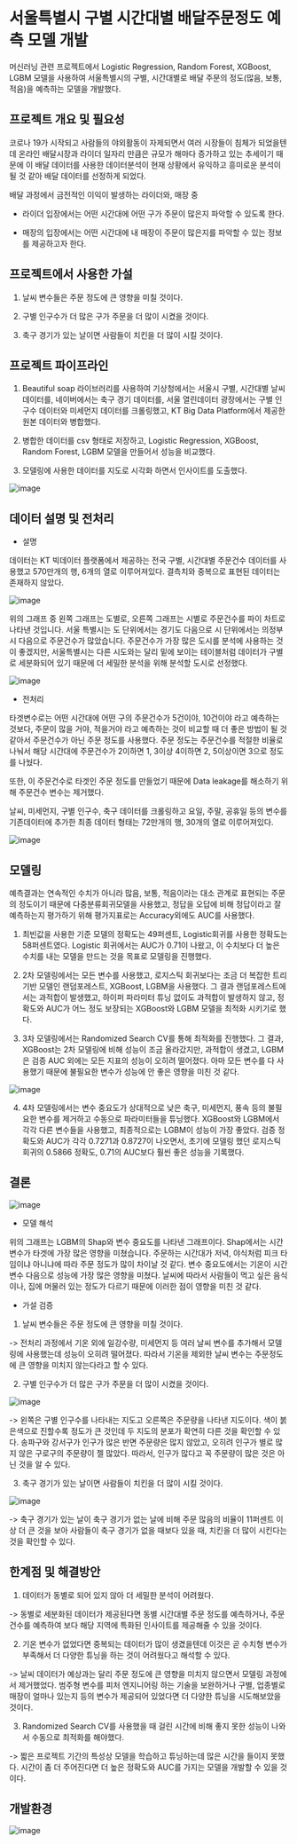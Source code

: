 # 서울특별시 구별 시간대별 배달주문정도 예측 모델 개발
머신러닝 관련 프로젝트에서 Logistic Regression, Random Forest, XGBoost, LGBM 모델을 사용하여 서울특별시의 구별, 시간대별로 배달 주문의 정도(많음, 보통, 적음)을 예측하는 모델을 개발했다.

## 프로젝트 개요 및 필요성
코로나 19가 시작되고 사람들의 야외활동이 자제되면서 여러 시장들이 침체가 되었을텐데 온라인 배달시장과 라이더 일자리 만큼은 규모가 해마다 증가하고 있는 추세이기 때문에 이 배달 데이터를 사용한 데이터분석이 현재 상황에서 유익하고 흥미로운 분석이 될 것 같아 배달 데이터를 선정하게 되었다.

배달 과정에서 금전적인 이익이 발생하는 라이더와, 매장 중 

- 라이더 입장에서는 어떤 시간대에 어떤 구가 주문이 많은지 파악할 수 있도록 한다.

- 매장의 입장에서는 어떤 시간대에 내 매장이 주문이 많은지를 파악할 수 있는 정보를 제공하고자 한다.

## 프로젝트에서 사용한 가설
1. 날씨 변수들은 주문 정도에 큰 영향을 미칠 것이다. 

2. 구별 인구수가 더 많은 구가 주문을 더 많이 시켰을 것이다. 

3. 축구 경기가 있는 날이면 사람들이 치킨을 더 많이 시킬 것이다.

## 프로젝트 파이프라인
1. Beautiful soap 라이브러리를 사용하여 기상청에서는 서울시 구별, 시간대별 날씨 데이터를, 네이버에서는 축구 경기 데이터를, 서울 열린데이터 광장에서는 구별 인구수 데이터와 미세먼지 데이터를 크롤링했고, KT Big Data Platform에서 제공한 원본 데이터와 병합했다.

2. 병합한 데이터를 csv 형태로 저장하고, Logistic Regression, XGBoost, Random Forest, LGBM 모델을 만들어서 성능을 비교했다.

3. 모델링에 사용한 데이터를 지도로 시각화 하면서 인사이트를 도출했다.

![image](https://user-images.githubusercontent.com/97672187/178413355-42ea29c0-a392-48c8-9da1-b4734bd6aa90.png)

## 데이터 설명 및 전처리
- 설명

데이터는 KT 빅데이터 플랫폼에서 제공하는 전국 구별, 시간대별 주문건수 데이터를 사용했고 570만개의 행, 6개의 열로 이루어져있다. 결측치와 중복으로 표현된 데이터는 존재하지 않았다.

![image](https://user-images.githubusercontent.com/97672187/178460336-381fc0fd-f90c-49bd-a27b-decd2446c8b2.png)

위의 그래프 중 왼쪽 그래프는 도별로, 오른쪽 그래프는 시별로 주문건수를 파이 차트로 나타낸 것입니다. 서울 특별시는 도 단위에서는 경기도 다음으로 시 단위에서는 의정부시 다음으로 주문건수가 많았습니다. 주문건수가 가장 많은 도시를 분석에 사용하는 것이 좋겠지만, 서울특별시는 다른 시도와는 달리 밑에 보이는 테이블처럼 데이터가 구별로 세분화되어 있기 때문에 더 세밀한 분석을 위해 분석할 도시로 선정했다.

![image](https://user-images.githubusercontent.com/97672187/178460884-6b461152-db19-4641-9703-175cf409f89c.png)

- 전처리

타겟변수로는 어떤 시간대에 어떤 구의 주문건수가 5건이야, 10건이야 라고 예측하는 것보다, 주문이 많을 거야, 적을거야 라고 예측하는 것이 비교할 때 더 좋은 방법이 될 것 같아서 주문건수가 아닌 주문 정도를 사용했다. 주문 정도는 주문건수를 적절한 비율로 나눠서 해당 시간대에 주문건수가 2이하면 1, 3이상 4이하면 2, 5이상이면 3으로 정도를 나눴다. 

또한, 이 주문건수로 타겟인 주문 정도를 만들었기 때문에 Data leakage를 해소하기 위해 주문건수 변수는 제거했다. 

날씨, 미세먼지, 구별 인구수, 축구 데이터를 크롤링하고 요일, 주말, 공휴일 등의 변수를 기존데이터에 추가한 최종 데이터 형태는 72만개의 행, 30개의 열로 이루어져있다.

![image](https://user-images.githubusercontent.com/97672187/178461826-593955a5-ebcd-4fb3-b0ce-9c736b1e0465.png)

## 모델링
예측결과는 연속적인 수치가 아니라 많음, 보통, 적음이라는 대소 관계로 표현되는 주문의 정도이기 때문에 다중분류회귀모델을 사용했고, 정답을 오답에 비해 정답이라고 잘 예측하는지 평가하기 위해 평가지표로는 Accuracy외에도 AUC를 사용했다.

1) 최빈값을 사용한 기준 모델의 정확도는 49퍼센트, Logistic회귀를 사용한 정확도는 58퍼센트였다. Logistic 회귀에서는 AUC가 0.71이 나왔고, 이 수치보다 더 높은 수치를 내는 모델을 만드는 것을 목표로 모델링을 진행했다.

2) 2차 모델링에서는 모든 변수를 사용했고, 로지스틱 회귀보다는 조금 더 복잡한 트리기반 모델인 랜덤포레스트, XGBoost, LGBM을 사용했다. 그 결과 랜덤포레스트에서는 과적합이 발생했고, 하이퍼 파라미터 튜닝 없이도 과적합이 발생하지 않고, 정확도와 AUC가 어느 정도 보장되는 XGBoost와 LGBM 모델을 최적화 시키기로 했다.

3) 3차 모델링에서는 Randomized Search CV를 통해 최적화를 진행했다. 그 결과, XGBoost는 2차 모델링에 비해 성능이 조금 올라갔지만, 과적합이 생겼고, LGBM은 검증 AUC 외에는 모든 지표의 성능이 오히려 떨어졌다. 아마 모든 변수를 다 사용했기 때문에 불필요한 변수가 성능에 안 좋은 영향을 미친 것 같다.

![image](https://user-images.githubusercontent.com/97672187/178463258-67b62228-55e8-4b4c-a080-7582cb48480c.png)

4) 4차 모델링에서는 변수 중요도가 상대적으로 낮은 축구, 미세먼지, 풍속 등의 불필요한 변수를 제거하고 수동으로 파라미터들을 튜닝했다. XGBoost와 LGBM에서 각각 다른 변수들을 사용했고, 최종적으로는 LGBM이 성능이 가장 좋았다. 검증 정확도와 AUC가 각각 0.7271과 0.8727이 나오면서, 초기에 모델링 했던 로지스틱 회귀의 0.5866 정확도, 0.71의 AUC보다 훨씬 좋은 성능을 기록했다. 

## 결론

![image](https://user-images.githubusercontent.com/97672187/178464100-10fb0200-8bec-4de6-b7a3-ae7abe994764.png)

- 모델 해석

위의 그래프는 LGBM의 Shap와 변수 중요도를 나타낸 그래프이다. Shap에서는 시간 변수가 타겟에 가장 많은 영향을 미쳤습니다. 주문하는 시간대가 저녁, 야식처럼 피크 타임이냐 아니냐에 따라 주문 정도가 많이 차이날 것 같다. 변수 중요도에서는 기온이 시간변수 다음으로 성능에 가장 많은 영향을 미쳤다. 날씨에 따라서 사람들이 먹고 싶은 음식이나, 집에 머물러 있는 정도가 다르기 때문에 이러한 점이 영향을 미친 것 같다.

- 가설 검증
1. 날씨 변수들은 주문 정도에 큰 영향을 미칠 것이다. 

-> 전처리 과정에서 기온 외에 일강수량, 미세먼지 등 여러 날씨 변수를 추가해서 모델링에 사용했는데 성능이 오히려 떨어졌다. 따라서 기온을 제외한 날씨 변수는 주문정도에 큰 영향을 미치지 않는다라고 할 수 있다.

2. 구별 인구수가 더 많은 구가 주문을 더 많이 시켰을 것이다. 

![image](https://user-images.githubusercontent.com/97672187/178464788-acbe3489-9508-4b48-aaac-a2fc9edc5875.png)

-> 왼쪽은 구별 인구수를 나타내는 지도고 오른쪽은 주문량을 나타낸 지도이다. 색이 붉은색으로 진할수록 정도가 큰 것인데 두 지도의 분포가 확연히 다른 것을 확인할 수 있다. 송파구와 강서구가 인구가 많은 반면 주문량은 많지 않았고, 오히려 인구가 별로 많지 않은 구로구의 주문량이 젤 많았다. 따라서, 인구가 많다고 꼭 주문량이 많은 것은 아닌 것을 알 수 있다.

3. 축구 경기가 있는 날이면 사람들이 치킨을 더 많이 시킬 것이다.

![image](https://user-images.githubusercontent.com/97672187/178465075-526f9942-a90f-41a2-a35c-9c0214465352.png)

-> 축구 경기가 있는 날이 축구 경기가 없는 날에 비해 주문 많음의 비율이 11퍼센트 이상 더 큰 것을 보아 사람들이 축구 경기가 없을 때보다 있을 때, 치킨을 더 많이 시킨다는 것을 확인할 수 있다.


## 한계점 및 해결방안
1) 데이터가 동별로 되어 있지 않아 더 세밀한 분석이 어려웠다. 

-> 동별로 세분화된 데이터가 제공된다면 동별 시간대별 주문 정도를 예측하거나, 주문 건수를 예측하여 보다 해당 지역에 특화된 인사이트를 제공해줄 수 있을 것이다.

2) 기온 변수가 없었다면 중복되는 데이터가 많이 생겼을텐데 이것은 곧 수치형 변수가 부족해서 더 다양한 튜닝을 하는 것이 어려웠다고 해석할 수 있다.

-> 날씨 데이터가 예상과는 달리 주문 정도에 큰 영향을 미치지 않으면서 모델링 과정에서 제거했었다. 범주형 변수를 피처 엔지니어링 하는 기술을 보완하거나 구별, 업종별로
매장이 얼마나 있는지 등의 변수가 제공되어 있었다면 더 다양한 튜닝을 시도해보았을 것이다.

3) Randomized Search CV를 사용했을 때 걸린 시간에 비해 좋지 못한 성능이 나와서 수동으로 최적화를 해야했다.

-> 짧은 프로젝트 기간의 특성상 모델을 학습하고 튜닝하는데 많은 시간을 들이지 못했다. 시간이 좀 더 주어진다면 더 높은 정확도와 AUC를 가지는 모델을 개발할 수 있을 것이다. 

## 개발환경

![image](https://user-images.githubusercontent.com/97672187/178467020-04eb044d-7ad1-4bcf-acf1-135c1a57df7a.png)

